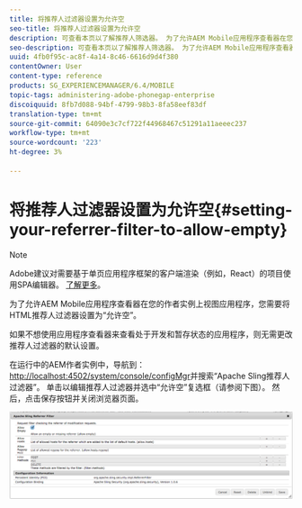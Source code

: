 ```yaml
---
title: 将推荐人过滤器设置为允许空
seo-title: 将推荐人过滤器设置为允许空
description: 可查看本页以了解推荐人筛选器。 为了允许AEM Mobile应用程序查看器在您的作者实例上视图应用程序，您需要将HTML推荐人过滤器设置为“允许空”。
seo-description: 可查看本页以了解推荐人筛选器。 为了允许AEM Mobile应用程序查看器在您的作者实例上视图应用程序，您需要将HTML推荐人过滤器设置为“允许空”。
uuid: 4fb0f95c-ac8f-4a14-8c46-6616d9d4f380
contentOwner: User
content-type: reference
products: SG_EXPERIENCEMANAGER/6.4/MOBILE
topic-tags: administering-adobe-phonegap-enterprise
discoiquuid: 8fb7d088-94bf-4799-98b3-8fa58eef83df
translation-type: tm+mt
source-git-commit: 64090e3c7cf722f44968467c51291a11aeeec237
workflow-type: tm+mt
source-wordcount: '223'
ht-degree: 3%

---
```



# 将推荐人过滤器设置为允许空{#setting-your-referrer-filter-to-allow-empty}

>[!NOTE]
>
>Adobe建议对需要基于单页应用程序框架的客户端渲染（例如，React）的项目使用SPA编辑器。 [了解更多](/help/sites-developing/spa-overview.md)。

为了允许AEM Mobile应用程序查看器在您的作者实例上视图应用程序，您需要将HTML推荐人过滤器设置为“允许空”。

如果不想使用应用程序查看器来查看处于开发和暂存状态的应用程序，则无需更改推荐人过滤器的默认设置。

在运行中的AEM作者实例中，导航到：[http://localhost:4502/system/console/configMgr](http://localhost:4502/system/console/configMgr)并搜索“Apache Sling推荐人过滤器”。 单击以编辑推荐人过滤器并选中“允许空”复选框（请参阅下图）。 然后，点击保存按钮并关闭浏览器页面。

![推荐人过滤器设置](assets/chlimage_1-106.png)
